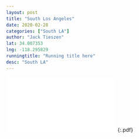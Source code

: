 ```yaml
---
layout: post
title: "South Los Angeles"
date: 2020-02-28
categories: ["South LA"]
author: "Jack Tieszen"
lat: 34.007353
lng: -118.295829
runningtitle: "Running title here"
desc: "South LA"
---
```

![Key](images/Key.pdf) {:.pdf}

